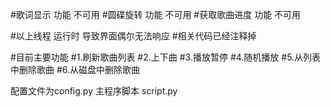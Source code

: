 #歌词显示 功能 不可用
#圆碟旋转 功能 不可用
#获取歌曲进度 功能 不可用

#以上线程 运行时 导致界面偶尔无法响应
#相关代码已经注释掉

#目前主要功能
#1.刷新歌曲列表
#2.上下曲
#3.播放暂停
#4.随机播放
#5.从列表中删除歌曲
#6.从磁盘中删除歌曲

配置文件为config.py
主程序脚本 script.py